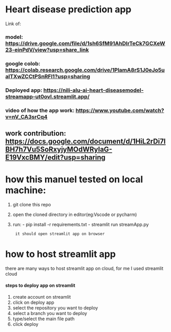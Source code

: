  # Heart disease prediction app

Link of:
  ### model: https://drive.google.com/file/d/1sh6SfM91AhDIrTeCk7GCXeW23-einPdV/view?usp=share_link
  ### google colob: https://colab.research.google.com/drive/1PlamA8rS1J0eJo5ualTXwZCCtPSnRFl1?usp=sharing
  ### Deployed app: https://nili-alu-ai-heart-diseasemodel-streamapp-ut0ovl.streamlit.app/
  ### video of how the app work: https://www.youtube.com/watch?v=nV_CA3srCq4
  ## work contribution: https://docs.google.com/document/d/1HiL2rDi7IBH7h7Vu5SoRxyjyMOdWRyIaG-E19VxcBMY/edit?usp=sharing

# how this manuel tested on local machine:

  1. git clone this repo
  2. open the cloned directory in editor(eg:Vscode or pycharm)
  3. run: - pip install -r requirements.txt
          - streamlit run streamApp.py
          
          it should open streamlit app on browser
          
   
# how to host streamlit app
there are many ways to host streamlit app on cloud, for me I used streamlit cloud

#### steps to deploy app on streamlit

  1. create account on streamlit
  3. click on deploy app
  4. select the repository you want to deploy
  5. select a branch you want to deploy
  6. type/select the main file path
  7. click deploy
  
